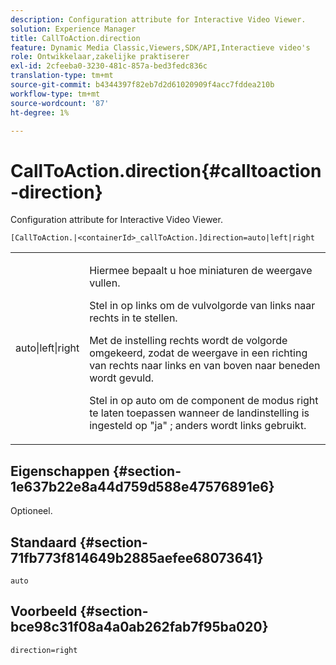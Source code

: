 ```yaml
---
description: Configuration attribute for Interactive Video Viewer.
solution: Experience Manager
title: CallToAction.direction
feature: Dynamic Media Classic,Viewers,SDK/API,Interactieve video's
role: Ontwikkelaar,zakelijke praktiserer
exl-id: 2cfeeba0-3230-481c-857a-bed3fedc836c
translation-type: tm+mt
source-git-commit: b4344397f82eb7d2d61020909f4acc7fddea210b
workflow-type: tm+mt
source-wordcount: '87'
ht-degree: 1%

---
```


# CallToAction.direction{#calltoaction-direction}

Configuration attribute for Interactive Video Viewer.

`[CallToAction.|<containerId>_callToAction.]direction=auto|left|right`

<table id="table_441553CD34C94A58A9D7CBF772DEDDB6"> 
 <tbody> 
  <tr> 
   <td colname="col1"> <p> <span class="codeph"> auto|left|right  </span> </p> </td> 
   <td colname="col2"> <p> Hiermee bepaalt u hoe miniaturen de weergave vullen. </p> <p>Stel in op <span class="codeph"> links </span> om de vulvolgorde van links naar rechts in te stellen. </p> <p>Met de instelling <span class="codeph"> rechts </span> wordt de volgorde omgekeerd, zodat de weergave in een richting van rechts naar links en van boven naar beneden wordt gevuld. </p> <p>Stel in op <span class="codeph"> auto </span> om de component de modus right te laten toepassen wanneer de landinstelling is ingesteld op <span class="codeph"> "ja" </span>; anders wordt <span class="codeph"> links </span> gebruikt. </p> </td> 
  </tr> 
 </tbody> 
</table>

## Eigenschappen {#section-1e637b22e8a44d759d588e47576891e6}

Optioneel.

## Standaard {#section-71fb773f814649b2885aefee68073641}

`auto`

## Voorbeeld {#section-bce98c31f08a4a0ab262fab7f95ba020}

```
direction=right
```
